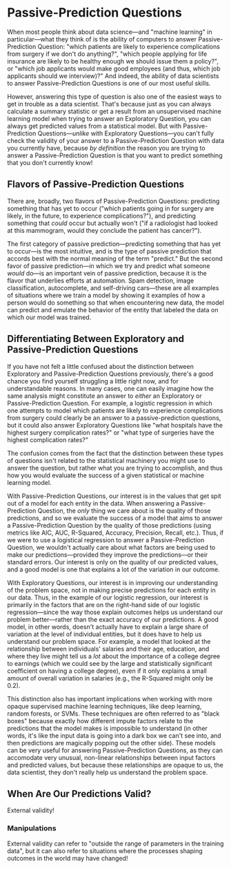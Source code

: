 # Passive-Prediction Questions

When most people think about data science—and "machine learning" in particular—what they think of is the ability of computers to answer Passive-Prediction Question: "which patients are likely to experience complications from surgery if we don't do anything?", "which people applying for life insurance are likely to be healthy enough we should issue them a policy?", or "which job applicants would make good employees (and thus, which job applicants should we interview)?" And indeed, the ability of data scientists to answer Passive-Prediction Questions is one of our most useful skills.

However, answering this type of question is also one of the easiest ways to get in trouble as a data scientist. That's because just as you can always calculate a summary statistic or get a result from an unsupervised machine learning model when trying to answer an Exploratory Question, you can always get predicted values from a statistical model. But with Passive-Prediction Questions—*unlike* with Exploratory Questions—you can't fully check the validity of your answer to a Passive-Prediction Question with data you currently have, because *by definition* the reason you are trying to answer a Passive-Prediction Question is that you want to predict something that you don't currently know!

## Flavors of Passive-Prediction Questions

There are, broadly, two flavors of Passive-Prediction Questions: predicting something that has yet to occur ("which patients going in for surgery are likely, in the future, to experience complications?"), and predicting something that *could* occur but actually won't ("if a radiologist had looked at this mammogram, would they conclude the patient has cancer?").

The first category of passive prediction—predicting something that has yet to occur—is the most intuitive, and is the type of passive prediction that accords best with the normal meaning of the term "predict." But the second favor of passive prediction—in which we try and predict what someone *would* do—is an important vein of passive prediction, because it is the flavor that underlies efforts at automation. Spam detection, image classification, autocomplete, and self-driving cars—these are all examples of situations where we train a model by showing it examples of how a person would do something so that when encountering new data, the model can predict and emulate the behavior of the entity that labeled the data on which our model was trained.

## Differentiating Between Exploratory and Passive-Prediction Questions

If you have not felt a little confused about the distinction between Exploratory and Passive-Prediction Questions previously, there's a good chance you find yourself struggling a little right now, and for understandable reasons. In many cases, one can easily imagine how the same analysis might constitute an answer to *either* an Exploratory or Passive-Prediction Question. For example, a logistic regression in which one attempts to model which patients are likely to experience complications from surgery could clearly be an answer to a passive-prediction questions, but it could also answer Exploratory Questions like "what hospitals have the highest surgery complication rates?" or "what type of surgeries have the highest complication rates?"

The confusion comes from the fact that the distinction between these types of questions isn't related to the statistical machinery you might use to answer the question, but rather what you are trying to accomplish, and thus how you would evaluate the success of a given statistical or machine learning model.

With Passive-Prediction Questions, our interest is in the values that get spit out of a model for each entity in the data. When answering a Passive-Prediction Question, the *only* thing we care about is the quality of those predictions, and so we evaluate the success of a model that aims to answer a Passive-Prediction Question by the quality of those predictions (using metrics like AIC, AUC, R-Squared, Accuracy, Precision, Recall, etc.). Thus, if we were to use a logistical regression to answer a Passive-Prediction Question, we wouldn't actually care about what factors are being used to make our predictions—provided they improve the predictions—or their standard errors. Our interest is only on the quality of our predicted values, and a good model is one that explains a lot of the variation in our outcome.

With Exploratory Questions, our interest is in improving our understanding of the problem space, not in making precise predictions for each entity in our data. Thus, in the example of our logistic regression, our interest is primarily in the factors that are on the right-hand side of our logistic regression—since the way those explain outcomes helps us understand our problem better—rather than the exact accuracy of our predictions. A good model, in other words, doesn't actually have to explain a large share of variation at the level of individual entities, but it does have to help us understand our problem space. For example, a model that looked at the relationship between individuals' salaries and their age, education, and where they live might tell us a *lot* about the importance of a college degree to earnings (which we could see by the large and statistically significant coefficient on having a college degree), even if it only explains a small amount of overall variation in salaries (e.g., the R-Squared might only be 0.2).

This distinction also has important implications when working with more opaque supervised machine learning techniques, like deep learning, random forests, or SVMs. These techniques are often referred to as "black boxes" because exactly how different impute factors relate to the predictions that the model makes is impossible to understand (in other words, it's like the input data is going into a dark box we can't see into, and then predictions are magically popping out the other side). These models can be very useful for answering Passive-Prediction Questions, as they can accomodate very unusual, non-linear relationships between input factors and predicted values, but because these relationships are opaque to us, the data scientist, they don't really help us understand the problem space.

## When Are Our Predictions Valid?

External validity!

### Manipulations

External validity can refer to "outside the range of parameters in the training data", but it can also refer to situations where the processes shaping outcomes in the world may have changed!

